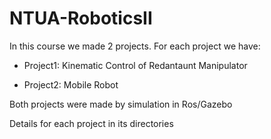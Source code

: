# NTUA-RoboticsII

In this course we made 2 projects. For each project we have:

- Project1: Kinematic Control of Redantaunt Manipulator 

- Project2: Mobile Robot

Both projects were made by simulation in Ros/Gazebo

Details for each project in its directories
